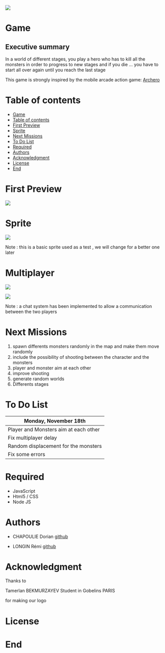 ![](https://i.ibb.co/k56htP7/Screenshot-3.png)


# Game

## Executive summary
In a world of different stages, you play a hero who has to kill all the monsters in order to progress to new stages and if you die ... you have to start all over again until you reach the last stage

This game is strongly inspired by the mobile arcade action game:  [Archero](https://play.google.com/store/apps/details?id=com.habby.archero&hl=fr)

# Table of contents

<!--ts-->
   * [Game](#Game)
   * [Table of contents](#table-of-contents)
   * [First Preview](#First-Preview)
   * [Sprite](#Sprite)
   * [Next Missions](#Next-Mission)
   * [To Do List ](#To-do-list)
   * [Required](#Required)
   * [Authors](#Authors)
   * [Acknowledgment](#Acknowledgment)
   * [License](#License)
   * [End](#End)
 
<!--te-->

# First Preview

![](https://i.ibb.co/wzycXPG/Screenshot-6.png)


# Sprite

![](https://i.ibb.co/wzjjVzG/Screenshot-9.png)

Note : this is a basic sprite used as a test , we will change for a better one later


# Multiplayer 

![](https://i.ibb.co/pKkPZS4/Screenshot-7.png)

![](https://i.ibb.co/7zCgXmw/Screenshot-8.png)

Note : a chat system has been implemented to allow a communication between the two players

# Next Missions

1. spawn differents monsters randomly in the map and make them move randomly
2. include the possibility of shooting between the character and the monsters
3. player and monster aim at each other
4. improve shooting
5. generate random worlds
6. Differents stages


# To Do List  


| Monday, November 18th |  
| --------- | 
|  Player and Monsters aim at each other |
|  Fix multiplayer delay |    
|  Random displacement for the monsters |  
|  Fix some errors |   

# Required

+ JavaScript
+ Html5 / CSS
+ Node JS

# Authors

+ CHAPOULIE Dorian  [github](https://github.com/none06)

+ LONGIN Rémi [github](https://github.com/remiLNG)

# Acknowledgment

Thanks to 

Tamerlan BEKMURZAYEV Student in Gobelins PARIS


for making our logo


# License


# End
